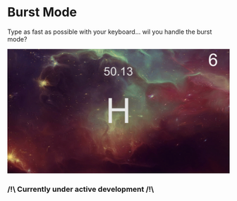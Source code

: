 # Burst Mode

Type as fast as possible with your keyboard... wil you handle the burst mode?

![preview](https://github.com/clayettet/burst-mode/blob/master/preview.png)

### /!\ Currently under active development /!\
